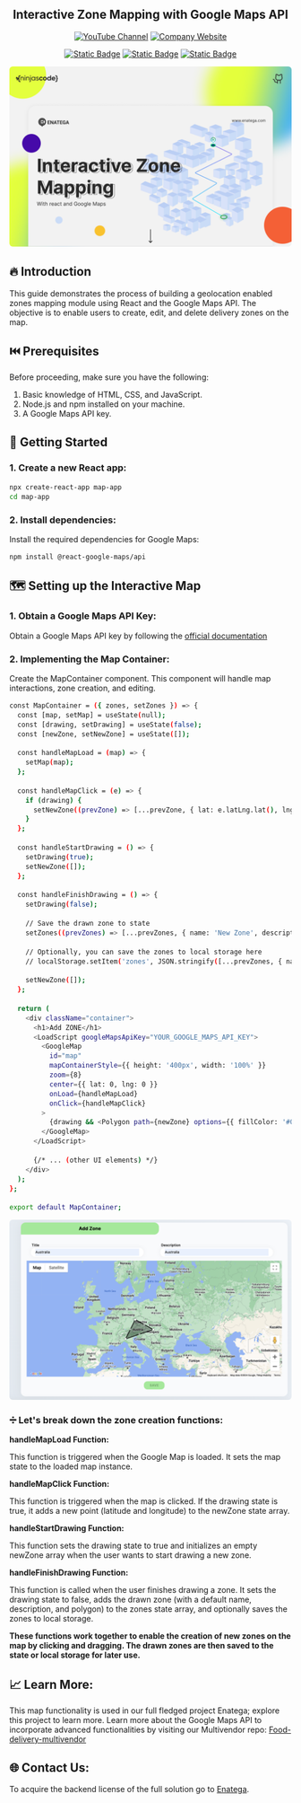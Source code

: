 <div align="center">
  <h2>Interactive Zone Mapping with Google Maps API</h2>
</div>

<div align="center">

  [![YouTube Channel](https://img.shields.io/badge/Watch_us-Youtube-red)](https://www.youtube.com/@ninjascode509)
  [![Company Website](https://img.shields.io/badge/Visit_us-Website-blue)](https://enatega.com)

</div>

<div align="center">

  [![Static Badge](https://img.shields.io/badge/facebook-blue?logo=facebook&logoColor=Blue&color=%23fbfbfb)](https://www.facebook.com/enategam) 
  [![Static Badge](https://img.shields.io/badge/Instagram-blue?logo=instagram&logoColor=D815BE&color=%23fcfcfc)](https://www.instagram.com/enategam/)
  [![Static Badge](https://img.shields.io/badge/LinkedIn-blue?logo=LinkedIn&logoColor=darkblue&color=%23fcfcfc)](http://linkedin.com/company/enatega)

</div>

<div align="center">

  <a href="https://www.youtube.com/watch?v=00voqzkFpHU">
    <img src="./src/enatega-multivendor-zones.png" alt="Demo video" style="border-radius: 6px; width: auto;">
  </a>

</div>

## 🔥 Introduction

This guide demonstrates the process of building a geolocation enabled zones mapping module using React and the Google Maps API. The objective is to enable users to create, edit, and delete delivery zones on the map.

## ⏮️ Prerequisites

Before proceeding, make sure you have the following:

1. Basic knowledge of HTML, CSS, and JavaScript.
2. Node.js and npm installed on your machine.
3. A Google Maps API key.

## 🔂 Getting Started

### 1. Create a new React app:

```bash
npx create-react-app map-app
cd map-app
```

### 2. Install dependencies:

Install the required dependencies for Google Maps:

```bash
npm install @react-google-maps/api
```

## 🗺️ Setting up the Interactive Map

### 1. Obtain a Google Maps API Key:

Obtain a Google Maps API key by following the [official documentation](https://developers.google.com/maps/documentation/javascript/get-api-key)

### 2. Implementing the Map Container:

Create the MapContainer component. This component will handle map interactions, zone creation, and editing.

```bash
const MapContainer = ({ zones, setZones }) => {
  const [map, setMap] = useState(null);
  const [drawing, setDrawing] = useState(false);
  const [newZone, setNewZone] = useState([]);

  const handleMapLoad = (map) => {
    setMap(map);
  };

  const handleMapClick = (e) => {
    if (drawing) {
      setNewZone((prevZone) => [...prevZone, { lat: e.latLng.lat(), lng: e.latLng.lng() }]);
    }
  };

  const handleStartDrawing = () => {
    setDrawing(true);
    setNewZone([]);
  };

  const handleFinishDrawing = () => {
    setDrawing(false);

    // Save the drawn zone to state
    setZones((prevZones) => [...prevZones, { name: 'New Zone', description: 'Description', polygon: newZone }]);

    // Optionally, you can save the zones to local storage here
    // localStorage.setItem('zones', JSON.stringify([...prevZones, { name: 'New Zone', description: 'Description', polygon: newZone }]));

    setNewZone([]);
  };

  return (
    <div className="container">
      <h1>Add ZONE</h1>
      <LoadScript googleMapsApiKey="YOUR_GOOGLE_MAPS_API_KEY">
        <GoogleMap
          id="map"
          mapContainerStyle={{ height: '400px', width: '100%' }}
          zoom={8}
          center={{ lat: 0, lng: 0 }}
          onLoad={handleMapLoad}
          onClick={handleMapClick}
        >
          {drawing && <Polygon path={newZone} options={{ fillColor: '#00FF00', fillOpacity: 0.35 }} />}
        </GoogleMap>
      </LoadScript>

      {/* ... (other UI elements) */}
    </div>
  );
};

export default MapContainer;
```

<div align="center">

  <a href="https://www.youtube.com/watch?v=00voqzkFpHU">
    <img src="./src/zones.png" alt="Demo video" style="border-radius: 6px; width: auto;">
  </a>

</div>

### ➗ Let's break down the zone creation functions:

**handleMapLoad Function:**

This function is triggered when the Google Map is loaded. It sets the map state to the loaded map instance.

**handleMapClick Function:**

This function is triggered when the map is clicked. If the drawing state is true, it adds a new point (latitude and longitude) to the newZone state array.

**handleStartDrawing Function:**

This function sets the drawing state to true and initializes an empty newZone array when the user wants to start drawing a new zone.

**handleFinishDrawing Function:**

This function is called when the user finishes drawing a zone. It sets the drawing state to false, adds the drawn zone (with a default name, description, and polygon) to the zones state array, and optionally saves the zones to local storage.

**These functions work together to enable the creation of new zones on the map by clicking and dragging. The drawn zones are then saved to the state or local storage for later use.**

## 📈 Learn More:

This map functionality is used in our full fledged project Enatega; explore this project to learn more.
Learn more about the Google Maps API to incorporate advanced functionalities by visiting our Multivendor repo: [Food-delivery-multivendor](https://github.com/ninjas-code-official/food-delivery-multivendor)

## 🌐 Contact Us:

To acquire the backend license of the full solution go to [Enatega](https://enatega.com/).
